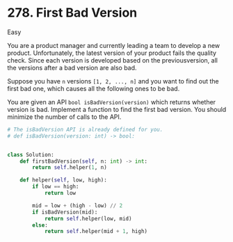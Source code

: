 # 278. First Bad Version

Easy

You are a product manager and currently leading a team to develop a new product. Unfortunately, the latest version of your product fails the quality check. Since each version is developed based on the previousversion, all the versions after a bad version are also bad.

Suppose you have `n` versions `[1, 2, ..., n]` and you want to find out the first bad one, which causes all the following ones to be bad.

You are given an API `bool isBadVersion(version)` which returns whether version is bad. Implement a function to find the first bad version. You should minimize the number of calls to the API.

```python
# The isBadVersion API is already defined for you.
# def isBadVersion(version: int) -> bool:


class Solution:
    def firstBadVersion(self, n: int) -> int:
        return self.helper(1, n)

    def helper(self, low, high):
        if low == high:
            return low

        mid = low + (high - low) // 2
        if isBadVersion(mid):
            return self.helper(low, mid)
        else:
            return self.helper(mid + 1, high)
```
